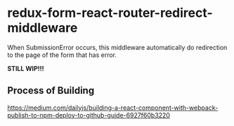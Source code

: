 # redux-form-react-router-redirect-middleware
When SubmissionError occurs, this middleware automatically do redirection to the page of the form that has error.

__STILL WIP!!!__

## Process of Building

https://medium.com/dailyjs/building-a-react-component-with-webpack-publish-to-npm-deploy-to-github-guide-6927f60b3220
